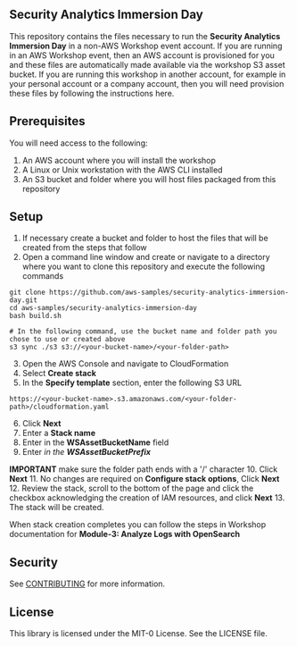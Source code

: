 ## Security Analytics Immersion Day

This repository contains the files necessary to run the **Security Analytics Immersion Day** in a non-AWS Workshop event account.  If you are running in an AWS Workshop event, then an AWS account is provisioned for you and these files are automatically made available via the workshop S3 asset bucket.  If you are running this workshop in another account, for example in your personal account or a company account, then you will need provision these files by following the instructions here.

## Prerequisites

You will need access to the following:
1. An AWS account where you will install the workshop
2. A Linux or Unix workstation with the AWS CLI installed
3. An S3 bucket and folder where you will host files packaged from this repository

## Setup

1. If necessary create a bucket and folder to host the files that will be created from the steps that follow
2. Open a command line window and create or navigate to a directory where you want to clone this repository and execute the following commands
~~~
git clone https://github.com/aws-samples/security-analytics-immersion-day.git
cd aws-samples/security-analytics-immersion-day
bash build.sh

# In the following command, use the bucket name and folder path you chose to use or created above
s3 sync ./s3 s3://<your-bucket-name>/<your-folder-path>
~~~
3. Open the AWS Console and navigate to CloudFormation
4. Select **Create stack**
5. In the **Specify template** section, enter the following S3 URL
~~~
https://<your-bucket-name>.s3.amazonaws.com/<your-folder-path>/cloudformation.yaml
~~~
6. Click **Next**
7. Enter a **Stack name**
8. Enter _<your-bucket-name>_ in the **WSAssetBucketName** field
9. Enter _<your-folder-path/> in the **WSAssetBucketPrefix**_

**IMPORTANT** make sure the folder path ends with a '/' character
10. Click **Next**
11. No changes are required on **Configure stack options**, Click **Next**
12. Review the stack, scroll to the bottom of the page and click the checkbox acknowledging the creation of IAM resources, and click **Next**
13. The stack will be created.

When stack creation completes you can follow the steps in Workshop documentation for **Module-3: Analyze Logs with OpenSearch**

## Security

See [CONTRIBUTING](CONTRIBUTING.md#security-issue-notifications) for more information.

## License

This library is licensed under the MIT-0 License. See the LICENSE file.

